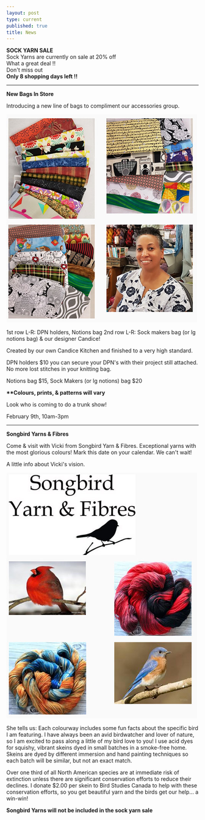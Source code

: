 ```yaml
---
layout: post
type: current
published: true
title: News
---
```

<strong>SOCK YARN SALE</strong>
<br />
Sock Yarns are currently on sale at 20% off
<br />
What a great deal !!
<br />
Don't miss out
<br />
<strong>Only 8 shopping days left !!</strong>
<hr />
<strong>New Bags In Store</strong>

Introducing a new line of bags to compliment our accessories group.

<img src="/img/febwhatsnew.jpg">

1st row L-R: DPN holders, Notions bag
2nd row L-R: Sock makers bag (or lg notions bag) & our designer Candice!

Created by our own Candice Kitchen and finished to a very high standard. 

DPN holders $10
you can secure your DPN's with their project still attached. No more lost stitches in your knitting bag.

Notions bag $15, Sock Makers (or lg notions) bag $20

<strong>**Colours, prints, & patterns will vary</strong>

Look who is coming to do a trunk show!

February 9th, 10am-3pm

<hr>

<strong>Songbird Yarns & Fibres</strong>

Come & visit with Vicki from Songbird Yarn & Fibres. Exceptional yarns with the most glorious colours!  Mark this date
on your calendar. We can't wait!

A little info about Vicki's vision.

<img src="/img/febsongbird.jpg">

She tells us:
Each colourway includes some fun facts about the specific bird I am featuring. I have always been an avid birdwatcher and lover of nature, so I am excited to pass along a little of my bird love to you!  I use acid dyes for squishy, vibrant skeins dyed in small batches in a smoke-free home.  Skeins are dyed by different immersion and hand painting techniques so each batch will be similar, but not an exact match.
 
Over one third of all North American species are at immediate risk of extinction unless there are significant conservation efforts to reduce their declines. I donate $2.00 per skein to Bird Studies Canada to help with these conservation efforts, so you get beautiful yarn and the birds get our help... a win-win!

<strong>**Songbird Yarns will not be included in the sock yarn sale**</strong>
